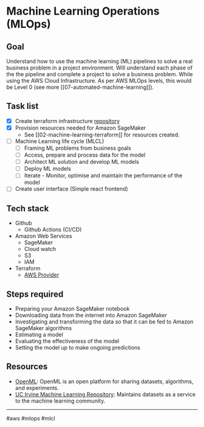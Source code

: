 # Machine Learning Operations (MLOps)

## Goal

Understand how to use the machine learning (ML) pipelines to solve a real business problem in a project environment. Will understand each phase of the the pipeline and complete a project to solve a business problem. While using the AWS Cloud Infrastructure. As per AWS MLOps levels, this would be Level 0 (see more [[07-automated-machine-learning]]).

## Task list

- [x] Create terraform infrastructure [repository](https://github.com/kwame-mintah/terraform-aws-machine-learning-pipeline)
- [x] Provision resources needed for Amazon SageMaker
  - See [[02-machine-learning-terraform]] for resources created.
- [ ] Machine Learning life cycle (MLCL)
  - [ ] Framing ML problems from business goals
  - [ ] Access, prepare and process data for the model
  - [ ] Architect ML solution and develop ML models
  - [ ] Deploy ML models
  - [ ] Iterate - Monitor, optimise and maintain the performance of the model
- [ ] Create user interface (Simple react frontend)

## Tech stack

- Github
  - Github Actions (CI/CD)
- Amazon Web Services
  - SageMaker
  - Cloud watch
  - S3
  - IAM
- Terraform
  - [AWS Provider](https://registry.terraform.io/providers/hashicorp/aws/latest/docs)

## Steps required

- Preparing your Amazon SageMaker notebook
- Downloading data from the internet into Amazon SageMaker
- Investigating and transforming the data so that it can be fed to Amazon SageMaker algorithms
- Estimating a model
- Evaluating the effectiveness of the model
- Setting the model up to make ongoing predictions

## Resources

- [OpenML](https://www.openml.org/): OpenML is an open platform for sharing datasets, algorithms, and experiments.
- [UC Irvine Machine Learning Repository](https://archive.ics.uci.edu/): Maintains datasets as a service to the machine learning community.

---

#aws #mlops #mlcl
